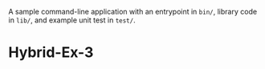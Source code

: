 A sample command-line application with an entrypoint in `bin/`, library code
in `lib/`, and example unit test in `test/`.
# Hybrid-Ex-3

